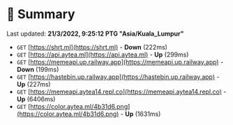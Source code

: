 # 📖 Summary
Last updated: **21/3/2022, 9:25:12 PTG "Asia/Kuala_Lumpur"**

- `GET` [https://shrt.ml](https://shrt.ml) - **Down** (222ms)
- `GET` [https://api.aytea.ml](https://api.aytea.ml) - **Up** (299ms)
- `GET` [https://memeapi.up.railway.app](https://memeapi.up.railway.app) - **Down** (199ms)
- `GET` [https://hastebin.up.railway.app](https://hastebin.up.railway.app) - **Up** (227ms)
- `GET` [https://memeapi.aytea14.repl.co](https://memeapi.aytea14.repl.co) - **Up** (6406ms)
- `GET` [https://color.aytea.ml/4b31d6.png](https://color.aytea.ml/4b31d6.png) - **Up** (1631ms)
